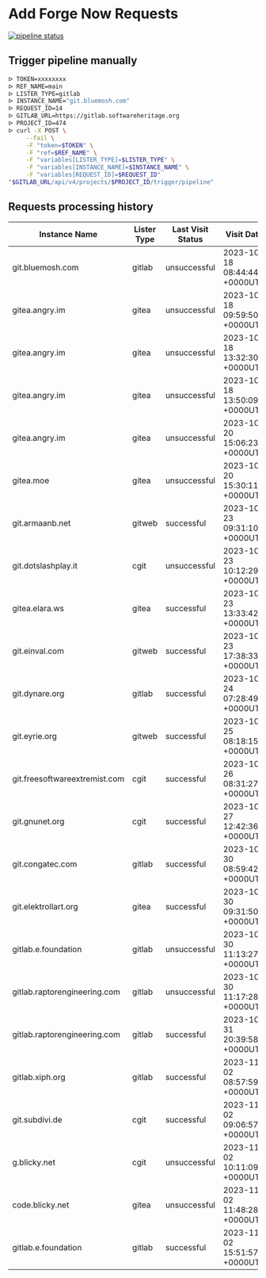 # Add Forge Now Requests

[![pipeline status](https://gitlab.softwareheritage.org/swh/infra/add-forge-now-requests/badges/main/pipeline.svg)](https://gitlab.softwareheritage.org/swh/infra/add-forge-now-requests/-/commits/main)

## Trigger pipeline manually

```bash
ᐅ TOKEN=xxxxxxxx
ᐅ REF_NAME=main
ᐅ LISTER_TYPE=gitlab
ᐅ INSTANCE_NAME="git.bluemosh.com"
ᐅ REQUEST_ID=14
ᐅ GITLAB_URL=https://gitlab.softwareheritage.org
ᐅ PROJECT_ID=474
ᐅ curl -X POST \
     --fail \
     -F "token=$TOKEN" \
     -F "ref=$REF_NAME" \
     -F "variables[LISTER_TYPE]=$LISTER_TYPE" \
     -F "variables[INSTANCE_NAME]=$INSTANCE_NAME" \
     -F "variables[REQUEST_ID]=$REQUEST_ID"
"$GITLAB_URL/api/v4/projects/$PROJECT_ID/trigger/pipeline"
```

## Requests processing history

| Instance Name    | Lister Type       | Last Visit Status | Visit Date     | Issue ID     |
|------------------|-------------------|-------------------|----------------|--------------|
| git.bluemosh.com | gitlab | unsuccessful | 2023-10-18 08:44:44 +0000UTC | #3 |
| gitea.angry.im | gitea | unsuccessful | 2023-10-18 09:59:50 +0000UTC | #4 |
| gitea.angry.im | gitea | unsuccessful | 2023-10-18 13:32:30 +0000UTC | #5 |
| gitea.angry.im | gitea | unsuccessful | 2023-10-18 13:50:09 +0000UTC | #6 |
| gitea.angry.im | gitea | unsuccessful | 2023-10-20 15:06:23 +0000UTC | #8 |
| gitea.moe | gitea | unsuccessful | 2023-10-20 15:30:11 +0000UTC | #9 |
| git.armaanb.net | gitweb | successful | 2023-10-23 09:31:10 +0000UTC | #10 |
| git.dotslashplay.it | cgit | unsuccessful | 2023-10-23 10:12:29 +0000UTC | #11 |
| gitea.elara.ws | gitea | successful | 2023-10-23 13:33:42 +0000UTC | #13 |
| git.einval.com | gitweb | successful | 2023-10-23 17:38:33 +0000UTC | #15 |
| git.dynare.org | gitlab | successful | 2023-10-24 07:28:49 +0000UTC | #14 |
| git.eyrie.org | gitweb | successful | 2023-10-25 08:18:15 +0000UTC | #16 |
| git.freesoftwareextremist.com | cgit | successful | 2023-10-26 08:31:27 +0000UTC | #17 |
| git.gnunet.org | cgit | successful | 2023-10-27 12:42:36 +0000UTC | #18 |
| git.congatec.com | gitlab | successful | 2023-10-30 08:59:42 +0000UTC | #19 |
| git.elektrollart.org | gitea | successful | 2023-10-30 09:31:50 +0000UTC | #20 |
| gitlab.e.foundation | gitlab | unsuccessful | 2023-10-30 11:13:27 +0000UTC | #22 |
| gitlab.raptorengineering.com | gitlab | unsuccessful | 2023-10-30 11:17:28 +0000UTC | #21 |
| gitlab.raptorengineering.com | gitlab | successful | 2023-10-31 20:39:58 +0000UTC | #21 |
| gitlab.xiph.org | gitlab | successful | 2023-11-02 08:57:59 +0000UTC | #23 |
| git.subdivi.de | cgit | successful | 2023-11-02 09:06:57 +0000UTC | #24 |
| g.blicky.net | cgit | unsuccessful | 2023-11-02 10:11:09 +0000UTC | #25 |
| code.blicky.net | gitea | unsuccessful | 2023-11-02 11:48:28 +0000UTC | #26 |
| gitlab.e.foundation | gitlab | successful | 2023-11-02 15:51:57 +0000UTC | #22 |
